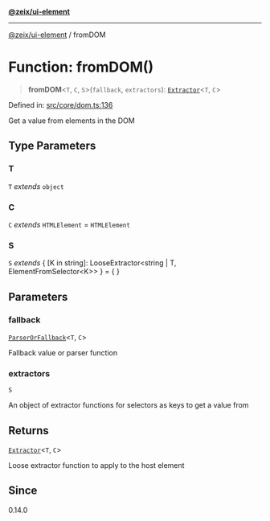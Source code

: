 [**@zeix/ui-element**](../README.md)

***

[@zeix/ui-element](../globals.md) / fromDOM

# Function: fromDOM()

> **fromDOM**\<`T`, `C`, `S`\>(`fallback`, `extractors`): [`Extractor`](../type-aliases/Extractor.md)\<`T`, `C`\>

Defined in: [src/core/dom.ts:136](https://github.com/zeixcom/ui-element/blob/e3fa79e199a97014fba6af2a6cf8cb55be8076c3/src/core/dom.ts#L136)

Get a value from elements in the DOM

## Type Parameters

### T

`T` *extends* `object`

### C

`C` *extends* `HTMLElement` = `HTMLElement`

### S

`S` *extends* \{ \[K in string\]: LooseExtractor\<string \| T, ElementFromSelector\<K\>\> \} = \{ \}

## Parameters

### fallback

[`ParserOrFallback`](../type-aliases/ParserOrFallback.md)\<`T`, `C`\>

Fallback value or parser function

### extractors

`S`

An object of extractor functions for selectors as keys to get a value from

## Returns

[`Extractor`](../type-aliases/Extractor.md)\<`T`, `C`\>

Loose extractor function to apply to the host element

## Since

0.14.0
